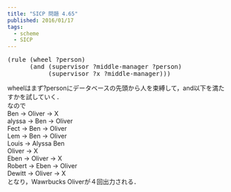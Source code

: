 ```yaml
---
title: "SICP 問題 4.65"
published: 2016/01/17
tags:
  - scheme
  - SICP
---
```



<pre class="code lang-scheme" data-lang="scheme" data-unlink><span class="synSpecial">(</span>rule <span class="synSpecial">(</span>wheel ?person<span class="synSpecial">)</span>
      <span class="synSpecial">(</span><span class="synStatement">and</span> <span class="synSpecial">(</span>supervisor ?middle-manager ?person<span class="synSpecial">)</span>
           <span class="synSpecial">(</span>supervisor ?x ?middle-manager<span class="synSpecial">)))</span>
</pre>


<p>wheelはまず?personにデータベースの先頭から人を束縛して，and以下を満たすかを試していく．<br/>
なので<br/>
Ben -> Oliver -> X<br/>
alyssa -> Ben -> Oliver<br/>
Fect -> Ben -> Oliver<br/>
Lem -> Ben -> Oliver<br/>
Louis -> Alyssa Ben<br/>
Oliver -> X<br/>
Eben -> Oliver -> X<br/>
Robert -> Eben -> Oliver<br/>
Dewitt -> Oliver -> X<br/>
となり，Wawrbucks Oliverが４回出力される．</p>

